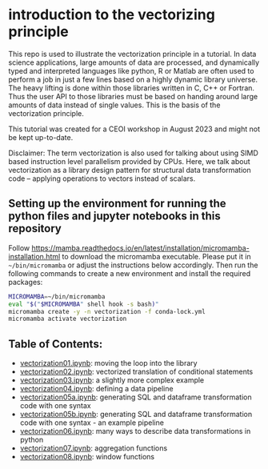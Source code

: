 # introduction to the vectorizing principle

This repo is used to illustrate the vectorization principle in a tutorial. In data science applications,
large amounts of data are processed, and dynamically typed and interpreted languages like python, R 
or Matlab are often used to perform a job in just a few lines based on a highly dynamic library universe.
The heavy lifting is done within those libraries written in C, C++ or Fortran. Thus the user API to those libraries
must be based on handing around large amounts of data instead of single values. 
This is the basis of the vectorization principle.

This tutorial was created for a CEOI workshop in August 2023 and might not be kept up-to-date.

Disclaimer: The term vectorization is also used for talking about using SIMD based instruction level parallelism 
provided by CPUs. Here, we talk about vectorization as a library design pattern for structural data transformation 
code – applying operations to vectors instead of scalars.

## Setting up the environment for running the python files and jupyter notebooks in this repository

Follow https://mamba.readthedocs.io/en/latest/installation/micromamba-installation.html to download the micromamba executable. 
Please put it in `~/bin/micromamba` or adjust the instructions below accordingly.
Then run the following commands to create a new environment and install the required packages:

```bash
MICROMAMBA=~/bin/micromamba
eval "$("$MICROMAMBA" shell hook -s bash)"
micromamba create -y -n vectorization -f conda-lock.yml
micromamba activate vectorization
```

## Table of Contents:

- [vectorization01.ipynb](vectorization01.ipynb): moving the loop into the library
- [vectorization02.ipynb](vectorization02.ipynb): vectorized translation of conditional statements
- [vectorization03.ipynb](vectorization03.ipynb): a slightly more complex example
- [vectorization04.ipynb](vectorization04.ipynb): defining a data pipeline
- [vectorization05a.ipynb](vectorization05a.ipynb): generating SQL and dataframe transformation code with one syntax
- [vectorization05b.ipynb](vectorization05b.ipynb): generating SQL and dataframe transformation code with one syntax - an example pipeline
- [vectorization06.ipynb](vectorization06.ipynb): many ways to describe data transformations in python
- [vectorization07.ipynb](vectorization07.ipynb): aggregation functions
- [vectorization08.ipynb](vectorization08.ipynb): window functions
